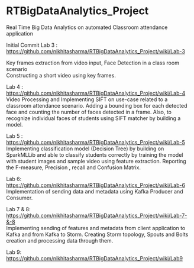 # RTBigDataAnalytics_Project
Real Time Big Data Analytics on automated Classroom attendance application

Initial Commit 
Lab 3 : https://github.com/nikhitasharma/RTBigDataAnalytics_Project/wiki/Lab-3
    
Key frames extraction from video input, Face Detection in a class room scenario  
Constructing a short video using key frames.

Lab 4 : https://github.com/nikhitasharma/RTBigDataAnalytics_Project/wiki/Lab-4  
Video Processing and Implementing SIFT on use-case related to a classroom attendance scenario. Adding a bounding box for each detected face and counting the number of faces detected in a frame. Also, to recognize individual faces of students using SIFT matcher by building a model.
  
Lab 5 : https://github.com/nikhitasharma/RTBigDataAnalytics_Project/wiki/Lab-5  
Implementing classification model (Decision Tree) by building on SparkMLLib and able to classify students correctly by training the model with student images and sample video using feature extraction. Reporting the F-measure, Precision , recall and Confusion Matrix.  
    

Lab 6: https://github.com/nikhitasharma/RTBigDataAnalytics_Project/wiki/Lab-6  
Implementation of sending data and metadata using Kafka Producer and Consumer.


Lab 7 & 8: https://github.com/nikhitasharma/RTBigDataAnalytics_Project/wiki/Lab-7-&-8  
Implementing sending of features and metadata from client application to Kafka and from Kafka to Storm. Creating Storm topology, Spouts and Bolts creation and processing data through them.   

Lab 9: https://github.com/nikhitasharma/RTBigDataAnalytics_Project/wiki/Lab9  







